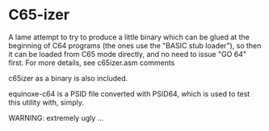 # C65-izer

A lame attempt to try to produce a little binary which can be glued at
the beginning of C64 programs (the ones use the "BASIC stub loader"), so
then it can be loaded from C65 mode directly, and no need to issue "GO 64"
first. For more details, see c65izer.asm comments

c65izer as a binary is also included.

equinoxe-c64 is a PSID file converted with PSID64, which is used to test
this utility with, simply.

WARNING: extremely ugly ...
